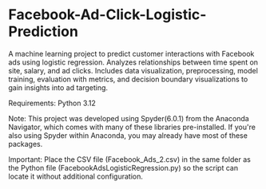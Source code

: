 # Facebook-Ad-Click-Logistic-Prediction
A machine learning project to predict customer interactions with Facebook ads using logistic regression. Analyzes relationships between time spent on site, salary, and ad clicks. Includes data visualization, preprocessing, model training, evaluation with metrics, and decision boundary visualizations to gain insights into ad targeting.

Requirements: Python 3.12

Note: This project was developed using Spyder(6.0.1) from the Anaconda Navigator, which comes with many of these libraries pre-installed. If you're also using Spyder within Anaconda, you may already have most of these packages.

Important: Place the CSV file (Facebook_Ads_2.csv) in the same folder as the Python file (FacebookAdsLogisticRegression.py) so the script can locate it without additional configuration.
